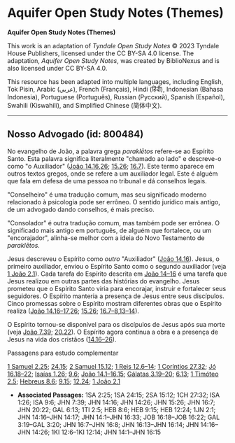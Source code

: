 # Aquifer Open Study Notes (Themes)

**Aquifer Open Study Notes (Themes)**

This work is an adaptation of *Tyndale Open Study Notes* © 2023 Tyndale House Publishers, licensed under the CC BY\-SA 4\.0 license. The adaptation, *Aquifer Open Study Notes*, was created by BiblioNexus and is also licensed under CC BY\-SA 4\.0\.

This resource has been adapted into multiple languages, including English, Tok Pisin, Arabic (عربي), French (Français), Hindi (हिंदी), Indonesian (Bahasa Indonesia), Portuguese (Português), Russian (Русский), Spanish (Español), Swahili (Kiswahili), and Simplified Chinese (简体中文).



--------------------------------

## Nosso Advogado (id: 800484)

No evangelho de João, a palavra grega *paraklētos* refere\-se ao Espírito Santo. Esta palavra significa literalmente "chamado ao lado" e descreve\-o como "o Auxiliador" ([João 14\.16](https://ref.ly/John14:16),[26](https://ref.ly/John14:26); [15\.26](https://ref.ly/John15:26); [16\.7](https://ref.ly/John16:7)). Este termo aparece em outros textos gregos, onde se refere a um auxiliador legal. Este é alguém que fala em defesa de uma pessoa no tribunal e dá conselhos legais.

"Conselheiro" é uma tradução comum, mas seu significado moderno relacionado à psicologia pode ser errôneo. O sentido jurídico mais antigo, de um advogado dando conselhos, é mais preciso.

"Consolador" é outra tradução comum, mas também pode ser errônea. O significado mais antigo em português, de alguém que fortalece, ou um "encorajador", alinha\-se melhor com a ideia do Novo Testamento de *paraklētos.*

Jesus descreveu o Espírito como *outro* "Auxiliador" ([João 14\.16](https://ref.ly/John14:16)). Jesus, o primeiro auxiliador, enviou o Espírito Santo como o segundo auxiliador (veja [1 João 2\.1](https://ref.ly/1John2:1)). Cada tarefa do Espírito descrita em [João 14–16](https://ref.ly/John14:1-John16:33) é uma tarefa que Jesus realizou em outras partes das histórias do evangelho. Jesus prometeu que o Espírito Santo viria para encorajar, instruir e fortalecer seus seguidores. O Espírito manteria a presença de Jesus entre seus discípulos. Cinco promessas sobre o Espírito mostram diferentes obras que o Espírito realiza ([João 14\.16–17](https://ref.ly/John14:16-John14:17),[26](https://ref.ly/John14:26); [15\.26](https://ref.ly/John15:26); [16\.7–8](https://ref.ly/John16:7-John16:8),[13–14](https://ref.ly/John16:13-John16:14)).

O Espírito tornou\-se disponível para os discípulos de Jesus após sua morte (veja [João 7\.39](https://ref.ly/John7:39); [20\.22](https://ref.ly/John20:22)). O Espírito agora continua a obra e a presença de Jesus na vida dos cristãos ([14\.16–26](https://ref.ly/John14:16-John14:26)).

Passagens para estudo complementar

[1 Samuel 2\.25](https://ref.ly/1Sam2:25); [24\.15](https://ref.ly/1Sam24:15); [2 Samuel 15\.12](https://ref.ly/2Sam15:12); [1 Reis 12\.6–14](https://ref.ly/1Kgs12:6-1Kgs12:14); [1 Coríntios 27\.32](https://ref.ly/1Chr27:32); [Jó 16\.18–22](https://ref.ly/Job16:18-Job16:22); [Isaías 1\.26](https://ref.ly/Isa1:26); [9\.6](https://ref.ly/Isa9:6); [João 14\.1–16\.15](https://ref.ly/John14:1-John16:15); [Gálatas 3\.19–20](https://ref.ly/Gal3:19-Gal3:20); [6\.13](https://ref.ly/Gal6:13); [1 Timóteo 2\.5](https://ref.ly/1Tim2:5); [Hebreus 8\.6](https://ref.ly/Heb8:6); [9\.15](https://ref.ly/Heb9:15); [12\.24](https://ref.ly/Heb12:24); [1 João 2\.1](https://ref.ly/1John2:1)

* **Associated Passages:** 1SA 2:25; 1SA 24:15; 2SA 15:12; 1CH 27:32; ISA 1:26; ISA 9:6; JHN 7:39; JHN 14:16; JHN 14:26; JHN 15:26; JHN 16:7; JHN 20:22; GAL 6:13; 1TI 2:5; HEB 8:6; HEB 9:15; HEB 12:24; 1JN 2:1; JHN 14:16–JHN 14:17; JHN 14:1–JHN 16:33; JOB 16:18–JOB 16:22; GAL 3:19–GAL 3:20; JHN 16:7–JHN 16:8; JHN 16:13–JHN 16:14; JHN 14:16–JHN 14:26; 1KI 12:6–1KI 12:14; JHN 14:1–JHN 16:15

